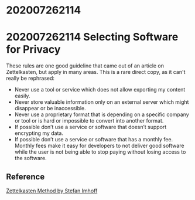 # 202007262114


# 202007262114 Selecting Software for Privacy

These rules are one good guideline that came out of an article on Zettelkasten, but apply in many areas. This is a rare direct copy, as it can't really be rephrased:

- Never use a tool or service which does not allow exporting my content easily.
- Never store valuable information only on an external server which might disappear or be inaccessible.
- Never use a proprietary format that is depending on a specific company or tool or is hard or impossible to convert into another format.
- If possible don’t use a service or software that doesn’t support encrypting my data.
- If possible don’t use a service or software that has a monthly fee. Monthly fees make it easy for developers to not deliver good software while the user is not being able to stop paying without losing access to the software.

## Reference

[Zettelkasten Method by Stefan Imhoff](https://www.stefanimhoff.de/zettelkasten-note-taking-devonthink/)


